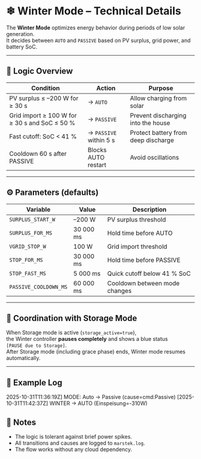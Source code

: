 # ❄ Winter Mode – Technical Details

The **Winter Mode** optimizes energy behavior during periods of low solar generation.  
It decides between `AUTO` and `PASSIVE` based on PV surplus, grid power, and battery SoC.

---

## 🧠 Logic Overview

| Condition | Action | Purpose |
|------------|---------|---------|
| PV surplus ≤ –200 W for ≥ 30 s | → `AUTO` | Allow charging from solar |
| Grid import ≥ 100 W for ≥ 30 s and SoC ≤ 50 % | → `PASSIVE` | Prevent discharging into the house |
| Fast cutoff: SoC < 41 % | → `PASSIVE` within 5 s | Protect battery from deep discharge |
| Cooldown 60 s after PASSIVE | Blocks AUTO restart | Avoid oscillations |

---

## ⚙️ Parameters (defaults)

| Variable | Value | Description |
|-----------|--------|-------------|
| `SURPLUS_START_W` | –200 W | PV surplus threshold |
| `SURPLUS_FOR_MS` | 30 000 ms | Hold time before AUTO |
| `VGRID_STOP_W` | 100 W | Grid import threshold |
| `STOP_FOR_MS` | 30 000 ms | Hold time before PASSIVE |
| `STOP_FAST_MS` | 5 000 ms | Quick cutoff below 41 % SoC |
| `PASSIVE_COOLDOWN_MS` | 60 000 ms | Cooldown between mode changes |

---

## 🧩 Coordination with Storage Mode

When Storage mode is active (`storage_active=true`),  
the Winter controller **pauses completely** and shows a blue status  
`[PAUSE due to Storage]`.  
After Storage mode (including grace phase) ends, Winter mode resumes automatically.

---

## 🧾 Example Log
2025-10-31T11:36:19Z] MODE: Auto -> Passive (cause=cmd:Passive)
[2025-10-31T11:42:37Z] WINTER → AUTO (Einspeisung=-310W)


## 🧠 Notes
- The logic is tolerant against brief power spikes.
- All transitions and causes are logged to `marstek.log`.
- The flow works without any cloud dependency.
